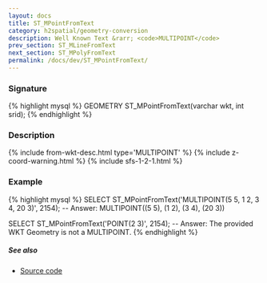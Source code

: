 ```yaml
---
layout: docs
title: ST_MPointFromText
category: h2spatial/geometry-conversion
description: Well Known Text &rarr; <code>MULTIPOINT</code>
prev_section: ST_MLineFromText
next_section: ST_MPolyFromText
permalink: /docs/dev/ST_MPointFromText/
---
```


### Signature

{% highlight mysql %}
GEOMETRY ST_MPointFromText(varchar wkt, int srid);
{% endhighlight %}

### Description

{% include from-wkt-desc.html type='MULTIPOINT' %}
{% include z-coord-warning.html %}
{% include sfs-1-2-1.html %}

### Example

{% highlight mysql %}
SELECT ST_MPointFromText('MULTIPOINT(5 5, 1 2, 3 4, 20 3)', 2154);
-- Answer: MULTIPOINT((5 5), (1 2), (3 4), (20 3))

SELECT ST_MPointFromText('POINT(2 3)', 2154);
-- Answer: The provided WKT Geometry is not a MULTIPOINT.
{% endhighlight %}

##### See also

* <a href="https://github.com/irstv/H2GIS/blob/master/h2spatial/src/main/java/org/h2gis/h2spatial/internal/function/spatial/convert/ST_MPointFromText.java" target="_blank">Source code</a>

